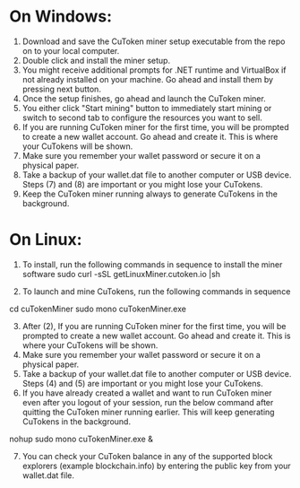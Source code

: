 # **On Windows:**
1) Download and save the CuToken miner setup executable from the repo on to your local computer.
2) Double click and install the miner setup.
3) You might receive additional prompts for .NET runtime and VirtualBox if not already installed on your machine. 
Go ahead and install them by pressing next button.
4) Once the setup finishes, go ahead and launch the CuToken miner.
5) You either click "Start mining" button to immediately start mining or switch to second
tab to configure the resources you want to sell.
6) If you are running CuToken miner for the first time, you will be prompted to create a new
wallet account. Go ahead and create it. This is where your CuTokens will be shown. 
7) Make sure you remember your wallet password or secure it on a physical paper.
8) Take a backup of your wallet.dat file to another computer or USB device. Steps (7) and (8)
are important or you might lose your CuTokens.
9) Keep the CuToken miner running always to generate CuTokens in the background.

# **On Linux:**
1) To install, run the following commands in sequence to install the miner software
sudo curl -sSL getLinuxMiner.cutoken.io |sh

2) To launch and mine CuTokens, run the following commands in sequence

cd cuTokenMiner
sudo mono cuTokenMiner.exe

3) After (2), If you are running CuToken miner for the first time, you will be prompted to create a new
wallet account. Go ahead and create it. This is where your CuTokens will be shown. 
4) Make sure you remember your wallet password or secure it on a physical paper.
5) Take a backup of your wallet.dat file to another computer or USB device. 
Steps (4) and (5) are important or you might lose your CuTokens.
6) If you have already created a wallet and want to run CuToken miner even after you logout of your session, 
run the below command after quitting the CuToken miner running earlier. This will keep generating CuTokens
in the background.

nohup sudo mono cuTokenMiner.exe &

7) You can check your CuToken balance in any of the supported 
block explorers (example blockchain.info) by entering the public key from your wallet.dat file.

